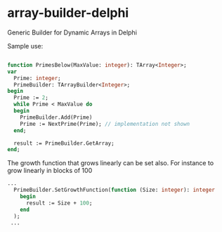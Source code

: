 # array-builder-delphi
Generic Builder for Dynamic Arrays in Delphi


Sample use:

```pascal

function PrimesBelow(MaxValue: integer): TArray<Integer>;
var
  Prime: integer;
  PrimeBuilder: TArrayBuilder<Integer>;
begin
  Prime := 2;
  while Prime < MaxValue do
  begin
    PrimeBuilder.Add(Prime)  
    Prime := NextPrime(Prime); // implementation not shown
  end;   

  result := PrimeBuilder.GetArray;
end;

```


The growth function that grows linearly can be set also. For instance to grow linearly in blocks of 100

```pascal
...
  PrimeBuilder.SetGrowthFunction(function (Size: integer): integer
    begin
      result := Size + 100;
    end
  );
 ...
 ```

